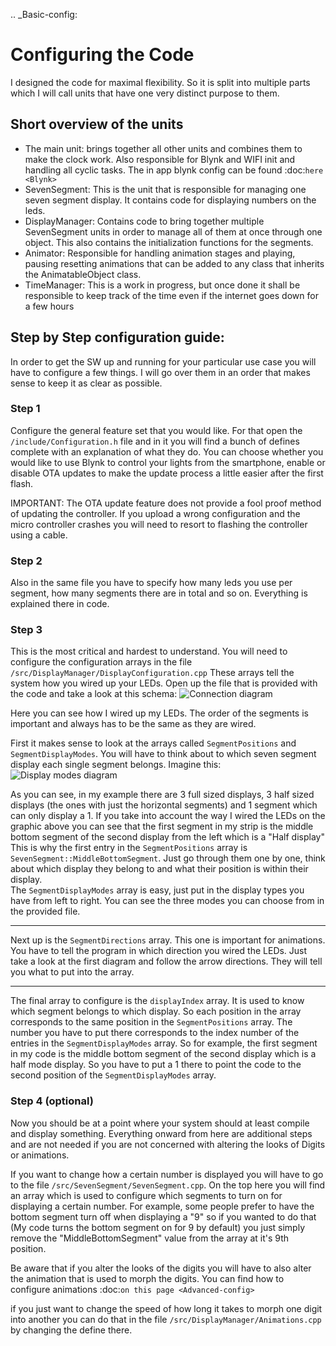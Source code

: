 .. _Basic-config:

# Configuring the Code

I designed the code for maximal flexibility. So it is split into multiple parts which I will call units that have one very distinct purpose to them.



## Short overview of the units
 - The main unit: brings together all other units and combines them to make the clock work. Also responsible for Blynk and WIFI init and handling all cyclic tasks. The in app blynk config can be found :doc:`here <Blynk>`
 - SevenSegment: This is the unit that is responsible for managing one seven segment display. It contains code for displaying numbers on the leds.
 - DisplayManager: Contains code to bring together multiple SevenSegment units in order to manage all of them at once through one object. This also contains the initialization functions for the segments.
 - Animator: Responsible for handling animation stages and playing, pausing resetting animations that can be added to any class that inherits the AnimatableObject class.
 - TimeManager: This is a work in progress, but once done it shall be responsible to keep track of the time even if the internet goes down for a few hours

##  Step by Step configuration guide:
In order to get the SW up and running for your particular use case you will have to configure a few things.
I will go over them in an order that makes sense to keep it as clear as possible.
### Step 1
Configure the general feature set that you would like. For that open the `/include/Configuration.h` file and in it you will find a bunch of defines complete with an explanation of what they do. You can choose whether you would like to use Blynk to control your lights from the smartphone, enable or disable OTA updates to make the update process a little easier after the first flash.

IMPORTANT: The OTA update feature does not provide a fool proof method of updating the controller. If you upload a wrong configuration and the micro controller crashes you will need to resort to flashing the controller using a cable.

### Step 2
Also in the same file you have to specify how many leds you use per segment, how many segments there are in total and so on. Everything is explained there in code.

### Step 3
This is the most critical and hardest to understand. You will need to configure the configuration arrays in the file `/src/DisplayManager/DisplayConfiguration.cpp`
These arrays tell the system how you wired up your LEDs.
Open up the file that is provided with the code and take a look at this schema:
![Connection diagram](../images/ConnectionDiagramm.png)

Here you can see how I wired up my LEDs. The order of the segments is important and always has to be the same as they are wired.

First it makes sense to look at the arrays called `SegmentPositions` and `SegmentDisplayModes`. You will have to think about to which seven segment display each single segment belongs. Imagine this:
![Display modes diagram](../images/SevenSegmentDisplayDiagramm.png)

As you can see, in my example there are 3 full sized displays, 3 half sized displays (the ones with just the horizontal segments) and 1 segment which can only display a 1. If you take into account the way I wired the LEDs on the graphic above you can see that the first segment in my strip is the middle bottom segment of the second display from the left which is a "Half display" This is why the first entry in the `SegmentPositions` array is `SevenSegment::MiddleBottomSegment`. Just go through them one by one, think about which display they belong to and what their position is within their display.
<br>
The `SegmentDisplayModes` array is easy, just put in the display types you have from left to right. You can see the three modes you can choose from in the provided file.

***

Next up is the `SegmentDirections` array. This one is important for animations. You have to tell the program in which direction you wired the LEDs. Just take a look at the first diagram and follow the arrow directions. They will tell you what to put into the array.

***

The final array to configure is the `displayIndex` array. It is used to know which segment belongs to which display. So each position in the array corresponds to the same position in the `SegmentPositions` array. The number you have to put there corresponds to the index number of the entries in the `SegmentDisplayModes` array.
So for example, the first segment in my code is the middle bottom segment of the second display which is a half mode display. So you have to put a 1 there to point the code to the second position of the `SegmentDisplayModes` array.


### Step 4 (optional)
Now you should be at a point where your system should at least compile and display something. Everything onward from here are additional steps and are not needed if you are not concerned with altering the looks of Digits or animations.

If you want to change how a certain number is displayed you will have to go to the file `/src/SevenSegment/SevenSegment.cpp`. On the top here you will find an array which is used to configure which segments to turn on for displaying a certain number.
For example, some people prefer to have the bottom segment turn off when displaying a "9" so if you wanted to do that (My code turns the bottom segment on for 9 by default) you just simply remove the "MiddleBottomSegment" value from the array at it's 9th position.

Be aware that if you alter the looks of the digits you will have to also alter the animation that is used to morph the digits. You can find how to configure animations :doc:`on this page <Advanced-config>`

if you just want to change the speed of how long it takes to morph one digit into another you can do that in the file `/src/DisplayManager/Animations.cpp` by changing the define there.
